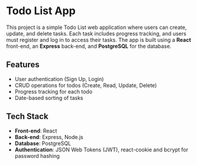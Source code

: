 # Todo List App

This project is a simple Todo List web application where users can create, update, and delete tasks. Each task includes progress tracking, and users must register and log in to access their tasks. The app is built using a **React** front-end, an **Express** back-end, and **PostgreSQL** for the database.

## Features
- User authentication (Sign Up, Login)
- CRUD operations for todos (Create, Read, Update, Delete)
- Progress tracking for each todo
- Date-based sorting of tasks

## Tech Stack
- **Front-end**: React
- **Back-end**: Express, Node.js
- **Database**: PostgreSQL
- **Authentication**: JSON Web Tokens (JWT), react-cookie and bcrypt for password hashing
